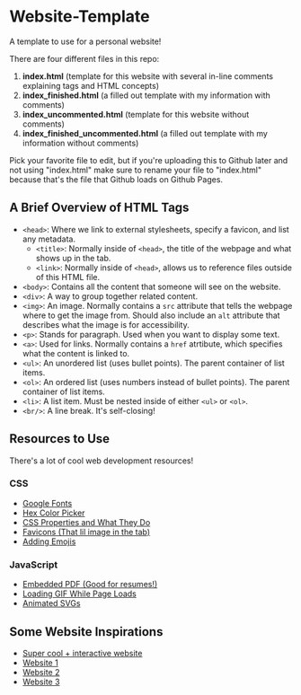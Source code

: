 # Website-Template
A template to use for a personal website! 

There are four different files in this repo: 
1. **index.html** (template for this website with several in-line comments explaining tags and HTML concepts)
2. **index_finished.html** (a filled out template with my information with comments)
3. **index_uncommented.html** (template for this website without comments)
4. **index_finished_uncommented.html** (a filled out template with my information without comments)

Pick your favorite file to edit, but if you're uploading this to Github later and not using "index.html" make sure to rename your file to "index.html" because that's the file that Github loads on Github Pages.

## A Brief Overview of HTML Tags
* `<head>`: Where we link to external stylesheets, specify a favicon, and list any metadata.
   * `<title>`: Normally inside of `<head>`, the title of the webpage and what shows up in the tab.
   * `<link>`: Normally inside of `<head>`, allows us to reference files outside of this HTML file.
* `<body>`: Contains all the content that someone will see on the website.
* `<div>`: A way to group together related content.
* `<img>`: An image. Normally contains a `src` attribute that tells the webpage where to get the image from. Should also include an `alt` attribute that describes what the image is for accessibility.
* `<p>`: Stands for paragraph. Used when you want to display some text.
* `<a>`: Used for links. Normally contains a `href` atrtibute, which specifies what the content is linked to.
* `<ul>`: An unordered list (uses bullet points). The parent container of list items.  
* `<ol>`: An ordered list (uses numbers instead of bullet points). The parent container of list items.
* `<li>`: A list item. Must be nested inside of either `<ul>` or `<ol>`.	
* `<br/>`: A line break. It's self-closing!

## Resources to Use 
There's a lot of cool web development resources!

### CSS
* [Google Fonts](https://fonts.google.com/)
* [Hex Color Picker](http://uicolor.xyz/#/hex-to-ui)
* [CSS Properties and What They Do](https://www.w3schools.com/cssref/)
* [Favicons (That lil image in the tab)](https://www.freefavicon.com/freefavicons/objects/)
* [Adding Emojis](https://afeld.github.io/emoji-css/)

### JavaScript
* [Embedded PDF (Good for resumes!)](https://pdfobject.com/)
* [Loading GIF While Page Loads](https://smallenvelop.com/display-loading-icon-page-loads-completely/)
* [Animated SVGs](http://maxwellito.github.io/vivus/)

## Some Website Inspirations
* [Super cool + interactive website](http://www.rleonardi.com/interactive-resume/)
* [Website 1](http://www.ryan-hwang.com/about.php)
* [Website 2](http://sergiopedercini.com/)
* [Website 3](http://www.goslingo.com/)
